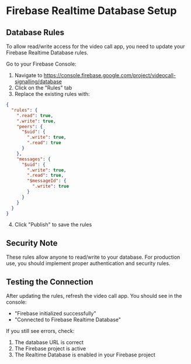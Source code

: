 # Firebase Realtime Database Setup

## Database Rules

To allow read/write access for the video call app, you need to update your Firebase Realtime Database rules.

Go to your Firebase Console:
1. Navigate to https://console.firebase.google.com/project/videocall-signalling/database
2. Click on the "Rules" tab
3. Replace the existing rules with:

```json
{
  "rules": {
    ".read": true,
    ".write": true,
    "peers": {
      "$uid": {
        ".write": true,
        ".read": true
      }
    },
    "messages": {
      "$uid": {
        ".write": true,
        ".read": true,
        "$messageId": {
          ".write": true
        }
      }
    }
  }
}
```

4. Click "Publish" to save the rules

## Security Note

These rules allow anyone to read/write to your database. For production use, you should implement proper authentication and security rules.

## Testing the Connection

After updating the rules, refresh the video call app. You should see in the console:
- "Firebase initialized successfully"
- "Connected to Firebase Realtime Database"

If you still see errors, check:
1. The database URL is correct
2. The Firebase project is active
3. The Realtime Database is enabled in your Firebase project